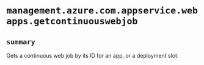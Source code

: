 # `management.azure.com.appservice.webapps.getcontinuouswebjob`

## `summary`
Gets a continuous web job by its ID for an app, or a deployment slot.


